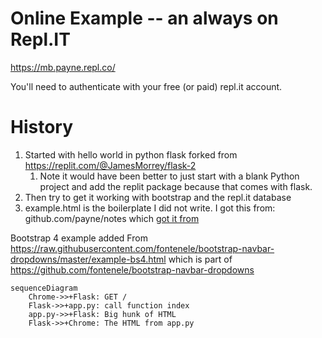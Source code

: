 # Online Example -- an always on Repl.IT

https://mb.payne.repl.co/

You'll need to authenticate with your free (or paid) repl.it account.

# History

1. Started with hello world in python flask forked from https://replit.com/@JamesMorrey/flask-2
   1. Note it would have been better to just start with a blank Python project and add the replit package because that comes with flask.
2. Then try to get it working with bootstrap and the repl.it database
3. example.html is the boilerplate I did not write.  I got this from: github.com/payne/notes which [got it from](https://github.com/payne/notes/commit/2680c33ef785cc724a82461cef7f0fae673cb734)

Bootstrap 4 example added
From https://raw.githubusercontent.com/fontenele/bootstrap-navbar-dropdowns/master/example-bs4.html
which is part of https://github.com/fontenele/bootstrap-navbar-dropdowns

```mermaid
sequenceDiagram
    Chrome->>+Flask: GET /
    Flask->>+app.py: call function index
    app.py->>+Flask: Big hunk of HTML
    Flask->>+Chrome: The HTML from app.py
```
